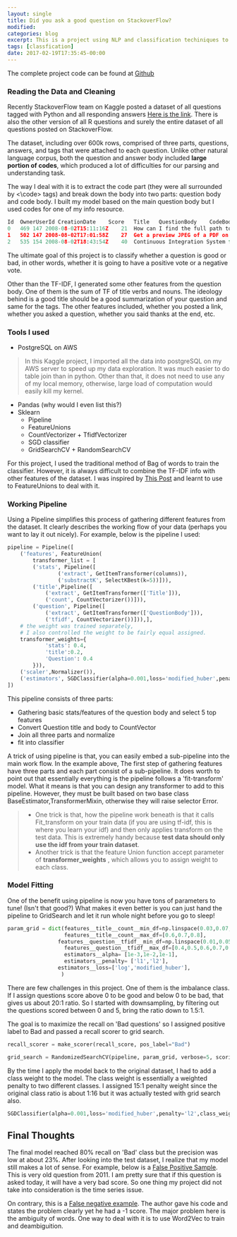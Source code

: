 ```yaml
---
layout: single
title: Did you ask a good question on StackoverFlow?
modified:
categories: blog
excerpt: This is a project using NLP and classification techiniques to predict whether you asked a good question.
tags: [classfication]
date: 2017-02-19T17:35:45-00:00
--- 
```


The complete project code can be found at [Github](https://github.com/PaulX-CN/StackOverflowPython)

### Reading the Data and Cleaning

Recently StackoverFlow team on Kaggle posted a dataset of all questions tagged with Python and all responding answers [Here is the link](https://www.kaggle.com/stackoverflow/pythonquestions).  There is also the other version of all R questions and surely the entire dataset of all questions posted on StackoverFlow.

The dataset, including over 600k rows, comprised of three parts, questions, answers, and tags that were attached to each question. Unlike other natural language corpus, both the question and answer body included **large portion of codes**, which produced a lot of difficulties for our parsing and understanding task.

The way I deal with it is to extract the code part (they were all surrounded by <\code> tags) and break down the body into two parts: question body and code body. I built my model based on the main question body but I used codes for one of my info resource.

```python
Id	OwnerUserId	CreationDate	Score	Title	QuestionBody	CodeBody
0	469	147	2008-08-02T15:11:16Z	21	How can I find the full path to a font from it...	I am using the Photoshop's javascript API to ...	NaN
1	502	147	2008-08-02T17:01:58Z	27	Get a preview JPEG of a PDF on Windows?	I have a cross-platform (Python) application ...	NaN
2	535	154	2008-08-02T18:43:54Z	40	Continuous Integration System for a Python Cod...	I'm starting work on a hobby project with a p...	NaN
```

The ultimate goal of this project is to classify whether a question is good or bad, in other words, whether it is going to have a positive vote or a negative vote.  

Other than the TF-IDF, I generated some other features from the question body. One of them is the sum of TF of title verbs and nouns. The ideology behind is a good title should be a good summarization of your question and same for the tags. The other features included, whether you posted a link, whether you asked a question, whether you said thanks at the end, etc.

### Tools I used  

- PostgreSQL on AWS

> In this Kaggle project, I imported all the data into postgreSQL on my AWS server to speed up my data exploration. It was much easier to do table join than in python. Other than that, it does not need to use any of my local memory, otherwise, large load of computation would easily kill my kernel.  

- Pandas (why would I even list this?)
- Sklearn
  - Pipeline
  - FeatureUnions
  - CountVectorizer + TfidfVectorizer
  - SGD classifier
  - GridSearchCV + RandomSearchCV

For this project, I used the traditional method of Bag of words to train the classifier. However, it is always difficult to combine the TF-IDF info with other features of the dataset. I was inspired by [This Post](http://zacstewart.com/2014/08/05/pipelines-of-featureunions-of-pipelines.html) and learnt to use to FeatureUnions to deal with it.

### Working Pipeline

Using a Pipeline simplifies this process of gathering different features from the dataset. It clearly describes the working flow of your data (perhaps you want to lay it out nicely). For example, below is the pipeline I used:  

```python  
pipeline = Pipeline([
    ('features', FeatureUnion(
        transformer_list = [
        ('stats', Pipeline([
                ('extract', GetItemTransformer(columns)),
                ('substractK', SelectKBest(k=5))])),
        ('title',Pipeline([
            ('extract', GetItemTransformer(['Title'])),
            ('count', CountVectorizer())])),
        ('question', Pipeline([
            ('extract', GetItemTransformer(['QuestionBody'])),
            ('tfidf', CountVectorizer())])),],
    # the weight was trained separately,
    # I also controlled the weight to be fairly equal assigned.
    transformer_weights={
            'stats': 0.4,
            'title':0.2,
            'Question': 0.4
        })),
    ('scaler',Normalizer()),    
    ('estimators', SGDClassifier(alpha=0.001,loss='modified_huber',penalty='l2')),
])
```

This pipeline consists of three parts:

- Gathering basic stats/features of the question body and select 5 top features
- Convert Question title and body to CountVector
- Join all three parts and normalize
- fit into classifier

A trick of using pipeline is that, you can easily embed a sub-pipeline into the main work flow. In the example above, The first step of gathering features have three parts and each part consist of a sub-pipeline. It does worth to point out that essentially everything is the pipeline follows a 'fit-transform' model. What it means is that you can design any transformer to add to this pipeline. However, they must be built based on two base class BaseEstimator,TransformerMixin, otherwise they will raise selector Error.

> - One trick is that, how the pipeline work beneath is that it calls Fit_transform on your train data (if you are using tf-idf, this is where you learn your idf) and then only applies transform on the test data. This is extremely handy because **test data should only use the idf from your train dataset**.
> - Another trick is that the feature Union function accept parameter of  **transformer_weights** , which allows you to assign weight to each class.   

### Model Fitting

One of the benefit using pipeline is now you have tons of parameters to tune! (Isn't that good?) What makes it even better is you can just hand the pipeline to GridSearch and let it run whole night before you go to sleep!  

```python  
param_grid = dict(features__title__count__min_df=np.linspace(0.03,0.07,num=5),
                  features__title__count__max_df=[0.6,0.7,0.8],
                features__question__tfidf__min_df=np.linspace(0.01,0.05,num=5),
                  features__question__tfidf__max_df=[0.4,0.5,0.6,0.7,0.8],
                  estimators__alpha= [1e-3,1e-2,1e-1],
                  estimators__penalty= ['l1','l2'],
                estimators__loss=['log','modified_huber'],
                 )
```

There are few challenges in this project. One of them is the imbalance class. If I assign questions score above 0 to be good and below 0 to be bad, that gives us about 20:1 ratio. So I started with downsampling, by filtering out the questions scored between 0 and 5, bring the ratio down to 1.5:1.

The goal is to maximize the recall on 'Bad questions' so I assigned positive label to Bad and passed a recall scorer to grid search.  

```python  
recall_scorer = make_scorer(recall_score, pos_label="Bad")

grid_search = RandomizedSearchCV(pipeline, param_grid, verbose=5, scoring=recall_scorer,n_jobs=5,n_iter=50)
```   

By the time I apply the model back to the original dataset, I had to add a class weight to the model. The class weight is essentially a weighted penalty to two different classes.  I assigned 15:1 penalty weight since the original class ratio is about 1:16 but it was actually tested with grid search also.  

```python  
SGDClassifier(alpha=0.001,loss='modified_huber',penalty='l2',class_weight={'Bad':15, 'Good':1}
```  

## Final Thoughts

The final model reached 80% recall on 'Bad' class but the precision was low at about 23%. After looking into the test dataset, I realize that my model still makes a lot of sense. For example, below is a [False Positive Sample](http://stackoverflow.com/questions/5306756/how-to-show-percentage-in-python). This is very old question from 2011. I am pretty sure that if this question is asked today, it will have a very bad score. So one thing my project did not take into consideration is the time series issue.    

On contrary, this is a [False negative example](http://stackoverflow.com/questions/23588043/find-an-email-address-on-a-web-page-using-a-regular-expression). The author gave his code and states the problem clearly yet he had a -1 score. The major problem here is the ambiguity of words. One way to deal with it is to use Word2Vec to train and deambiguition.  
